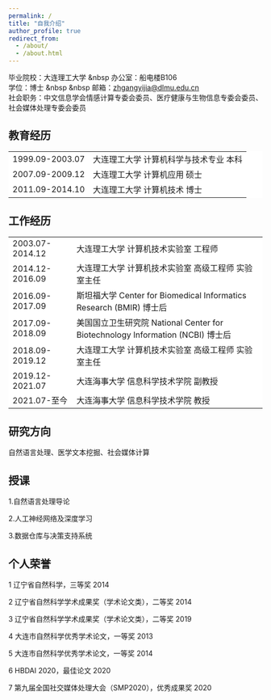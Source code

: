 ```yaml
---
permalink: /
title: "自我介绍"
author_profile: true
redirect_from: 
  - /about/
  - /about.html
---
```

毕业院校：大连理工大学 &nbsp 办公室：船电楼B106 <br />
学位：博士       &nbsp &nbsp    邮箱：zhgangyijia@dlmu.edu.cn <br />
社会职务：中文信息学会情感计算专委会委员、医疗健康与生物信息专委会委员、社会媒体处理专委会委员

## 教育经历

<table border="0.5" bgcolor="white">
    <tr>
        <td> 1999.09-2003.07 </td>
        <td> 大连理工大学 计算机科学与技术专业 本科 </td>
    </tr>
    <tr>
        <td> 2007.09-2009.12 </td>
        <td> 大连理工大学 计算机应用 硕士 </td>
    </tr>
    <tr>
        <td> 2011.09-2014.10 </td>
        <td> 大连理工大学 计算机技术 博士 </td>
    </tr>
</table>

## 工作经历

<table border="0.5" bgcolor="white">
    <tr>
        <td> 2003.07-2014.12 </td>
        <td> 大连理工大学 计算机技术实验室 工程师 </td>
    </tr>
    <tr>
        <td> 2014.12-2016.09 </td>
        <td> 大连理工大学 计算机技术实验室 高级工程师 实验室主任 </td>
    </tr>
    <tr>
        <td> 2016.09-2017.09 </td>
        <td> 斯坦福大学 Center for Biomedical Informatics Research (BMIR) 博士后 </td>
    </tr>
   <tr>
        <td> 2017.09-2018.09 </td>
        <td>美国国立卫生研究院 National Center for Biotechnology Information (NCBI) 博士后 </td>
    </tr>
    <tr>
        <td> 2018.09-2019.12 </td>
        <td> 大连理工大学 计算机技术实验室 高级工程师 实验室主任 </td>
    </tr>
    <tr>
        <td> 2019.12-2021.07 </td>
        <td> 大连海事大学 信息科学技术学院 副教授 </td>
    </tr>
  <tr>
        <td> 2021.07-至今 </td>
        <td> 大连海事大学 信息科学技术学院 教授 </td>
    </tr>
</table>

## 研究方向

自然语言处理、医学文本挖掘、社会媒体计算

## 授课

1.自然语言处理导论

2.人工神经网络及深度学习

3.数据仓库与决策支持系统

## 个人荣誉

1 辽宁省自然科学，三等奖 2014

2 辽宁省自然科学学术成果奖（学术论文类），二等奖 2014

3 辽宁省自然科学学术成果奖（学术论文类），二等奖 2019

4 大连市自然科学优秀学术论文，一等奖 2013

5 大连市自然科学优秀学术论文，一等奖 2014

6 HBDAI 2020，最佳论文 2020

7 第九届全国社交媒体处理大会（SMP2020），优秀成果奖 2020
